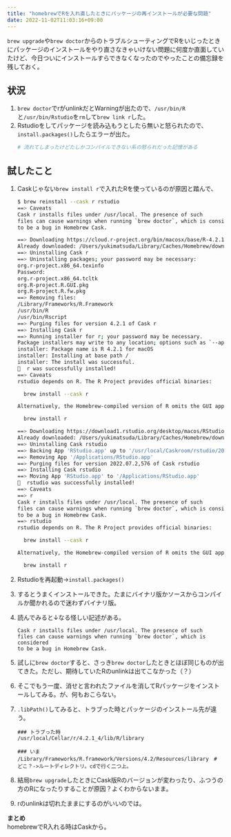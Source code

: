 ```yaml
---
title: "homebrewでRを入れ直したときにパッケージの再インストールが必要な問題"
date: 2022-11-02T11:03:16+09:00
---
```


`brew upgrade`や`brew doctor`からのトラブルシューティングでRをいじったときにパッケージのインストールをやり直さなきゃいけない問題に何度か直面していたけど、今日ついにインストールすらできなくなったのでやったことの備忘録を残しておく。

## 状況
1. `brew doctor`でrがunlinkだとWarningが出たので、`/usr/bin/R`と`/usr/bin/Rstudio`を`rm`して`brew link r`した。
1. Rstudioをしてパッケージを読み込もうとしたら無いと怒られたので、`install.packages()`したらエラーが出た。
	```r
	# 流れてしまったけどたしかコンパイルできない系の怒られだった記憶がある
	```

## 試したこと
1. Caskじゃない`brew install r`で入れたRを使っているのが原因と踏んで、
	```sh
	$ brew reinstall --cask r rstudio
	==> Caveats
	Cask r installs files under /usr/local. The presence of such
	files can cause warnings when running `brew doctor`, which is considered
	to be a bug in Homebrew Cask.
	
	==> Downloading https://cloud.r-project.org/bin/macosx/base/R-4.2.1.pkg
	Already downloaded: /Users/yukimatsuda/Library/Caches/Homebrew/downloads/8d1f21aad50ce25534d706c2c7885528048ce7207abf6357ec4440955cb9f83b--R-4.2.1.pkg
	==> Uninstalling Cask r
	==> Uninstalling packages; your password may be necessary:
	org.r-project.x86_64.texinfo
	Password:
	org.r-project.x86_64.tcltk
	org.R-project.R.GUI.pkg
	org.R-project.R.fw.pkg
	==> Removing files:
	/Library/Frameworks/R.Framework
	/usr/bin/R
	/usr/bin/Rscript
	==> Purging files for version 4.2.1 of Cask r
	==> Installing Cask r
	==> Running installer for r; your password may be necessary.
	Package installers may write to any location; options such as `--appdir` are ignored.
	installer: Package name is R 4.2.1 for macOS
	installer: Installing at base path /
	installer: The install was successful.
	🍺  r was successfully installed!
	==> Caveats
	rstudio depends on R. The R Project provides official binaries:
	
	  brew install --cask r
	
	Alternatively, the Homebrew-compiled version of R omits the GUI app:
	
	  brew install r
	
	==> Downloading https://download1.rstudio.org/desktop/macos/RStudio-2022.07.2-576.dmg
	Already downloaded: /Users/yukimatsuda/Library/Caches/Homebrew/downloads/fceceabc195e09ba1c8dbbfe275255c32b077f60b0267e1ad6c12798164ead19--RStudio-2022.07.2-576.dmg
	==> Uninstalling Cask rstudio
	==> Backing App 'RStudio.app' up to '/usr/local/Caskroom/rstudio/2022.07.2,576/RStudio.app'
	==> Removing App '/Applications/RStudio.app'
	==> Purging files for version 2022.07.2,576 of Cask rstudio
	==> Installing Cask rstudio
	==> Moving App 'RStudio.app' to '/Applications/RStudio.app'
	🍺  rstudio was successfully installed!
	==> Caveats
	==> r
	Cask r installs files under /usr/local. The presence of such
	files can cause warnings when running `brew doctor`, which is considered
	to be a bug in Homebrew Cask.
	==> rstudio
	rstudio depends on R. The R Project provides official binaries:
	
	  brew install --cask r
	
	Alternatively, the Homebrew-compiled version of R omits the GUI app:
	
	  brew install r
	
	```

1. Rstudioを再起動→`install.packages()`
1. するとうまくインストールできた。たまにバイナリ版かソースからコンパイルか聞かれるので迷わずバイナリ版。


1. 読んでみると↓なる怪しい記述がある。
	```
	Cask r installs files under /usr/local. The presence of such
    files can cause warnings when running `brew doctor`, which is considered
    to be a bug in Homebrew Cask.
	```

1. 試しに`brew doctor`すると、さっき`brew doctor`したときとほぼ同じものが出てきた。ただし、期待していたRのunlinkは出てこなかった（？）
1. そこでもう一度、消せと言われたファイルを消してRパッケージをインストールしてみる。が、何もおこらない。
1. `.libPath()`してみると、トラブった時とパッケージのインストール先が違う。
	```
	### トラブった時
	/usr/local/Cellar/r/4.2.1_4/lib/R/library

	### いま
	/Library/Frameworks/R.framework/Versions/4.2/Resources/library　# どこ？->ルートディレクトリ。cdで行く二つ上。
	```
1. 結局`brew upgrade`したときにCask版Rのバージョンが変わったり、ふつうの方のRになったりすることが原因？よくわからないまま。
1. rのunlinkは切れたままにするのがいいのでは。

**まとめ**<br>
homebrewでR入れる時はCaskから。
